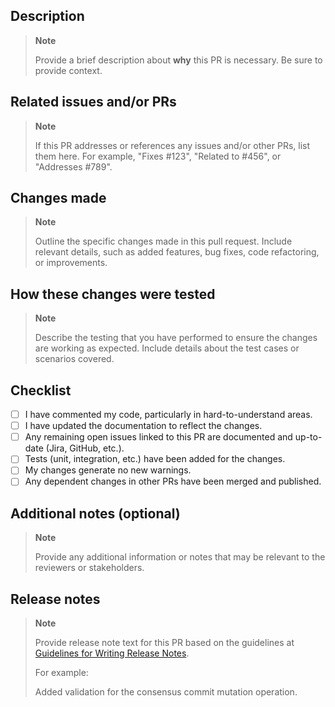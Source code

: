 ## Description

> **Note**
>
> Provide a brief description about **why** this PR is necessary. Be sure to provide context.

## Related issues and/or PRs

> **Note**
>
> If this PR addresses or references any issues and/or other PRs, list them here. For example, "Fixes #123", "Related to #456", or "Addresses #789".

## Changes made

> **Note**
>
> Outline the specific changes made in this pull request. Include relevant details, such as added features, bug fixes, code refactoring, or improvements.

## How these changes were tested

> **Note**
>
> Describe the testing that you have performed to ensure the changes are working as expected. Include details about the test cases or scenarios covered.

## Checklist

- [ ] I have commented my code, particularly in hard-to-understand areas.
- [ ] I have updated the documentation to reflect the changes.
- [ ] Any remaining open issues linked to this PR are documented and up-to-date (Jira, GitHub, etc.).
- [ ] Tests (unit, integration, etc.) have been added for the changes.
- [ ] My changes generate no new warnings.
- [ ] Any dependent changes in other PRs have been merged and published.

## Additional notes (optional)

> **Note**
>
> Provide any additional information or notes that may be relevant to the reviewers or stakeholders.

## Release notes

> **Note**
>
> Provide release note text for this PR based on the guidelines at [Guidelines for Writing Release Notes](https://developers.scalar-labs.com/docs/style-guide/release-notes/).
> 
> For example:
> 
> Added validation for the consensus commit mutation operation.
